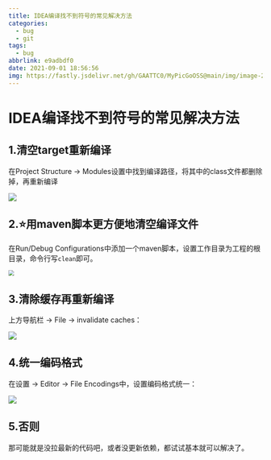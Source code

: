```yaml
---
title: IDEA编译找不到符号的常见解决方法
categories:
  - bug
  - git
tags:
  - bug
abbrlink: e9adbdf0
date: 2021-09-01 18:56:56
img: https://fastly.jsdelivr.net/gh/GAATTC0/MyPicGoOSS@main/img/image-20210901190449899.png
---
```


# IDEA编译找不到符号的常见解决方法

## 1.清空target重新编译

在Project Structure -> Modules设置中找到编译路径，将其中的class文件都删除掉，再重新编译

![](https://fastly.jsdelivr.net/gh/GAATTC0/MyPicGoOSS@main/img/image-20210901190144197.png)

## 2.⭐用maven脚本更方便地清空编译文件

在Run/Debug Configurations中添加一个maven脚本，设置工作目录为工程的根目录，命令行写`clean`即可。

<img src="https://fastly.jsdelivr.net/gh/GAATTC0/MyPicGoOSS@main/img/image-20210901190449899.png" style="zoom: 67%;" />

## 3.清除缓存再重新编译

上方导航栏 -> File -> invalidate caches：

![](https://fastly.jsdelivr.net/gh/GAATTC0/MyPicGoOSS@main/img/image-20210901191009796.png)

## 4.统一编码格式

在设置 -> Editor -> File Encodings中，设置编码格式统一：

![](https://fastly.jsdelivr.net/gh/GAATTC0/MyPicGoOSS@main/img/image-20210901191226473.png)

## 5.否则

那可能就是没拉最新的代码吧，或者没更新依赖，都试试基本就可以解决了。